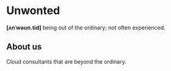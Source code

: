 # Unwonted

**[ʌnˈwəʊn.tid]** being out of the ordinary; not often experienced.

## About us

Cloud consultants that are beyond the ordinary.